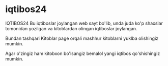 # iqtibos24

IQTIBOS24 Bu iqtiboslar joylangan web sayt bo'lib, unda juda ko'p shaxslar tomonidan yozilgan va kitoblardan olingan iqtiboslar joylangan.

Bundan tashqari Kitoblar page orqali mashhur kitoblarni yuklba olishingiz mumkin.

Agar  o'zingiz ham kitobxon bo'lsangiz bemalol yangi iqtibos qo'shishingiz mumkin.